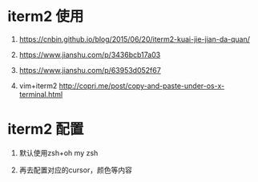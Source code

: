 # iterm2 使用

1.  https://cnbin.github.io/blog/2015/06/20/iterm2-kuai-jie-jian-da-quan/

2. https://www.jianshu.com/p/3436bcb17a03

3. https://www.jianshu.com/p/63953d052f67

4. vim+iterm2  http://copri.me/post/copy-and-paste-under-os-x-terminal.html

# iterm2 配置

1. 默认使用zsh+oh my zsh

2. 再去配置对应的cursor，颜色等内容
